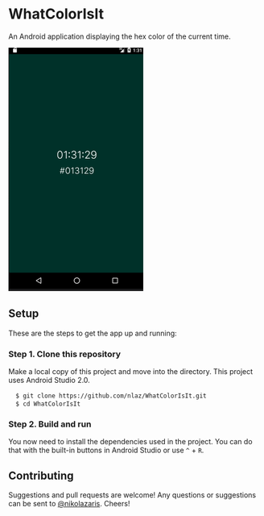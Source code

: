 # WhatColorIsIt
An Android application displaying the hex color of the current time.

![Color Example](/examples/what_color.gif)

## Setup

These are the steps to get the app up and running:

###  Step 1. Clone this repository
Make a local copy of this project and move into the directory. This project uses Android Studio 2.0.
```
  $ git clone https://github.com/nlaz/WhatColorIsIt.git
  $ cd WhatColorIsIt
```

### Step 2. Build and run
You now need to install the dependencies used in the project. You can do that with the built-in buttons in Android Studio or use `^` + `R`.

## Contributing

Suggestions and pull requests are welcome! Any questions or suggestions can be sent to [@nikolazaris](https://twitter.com/nikolazaris). Cheers!